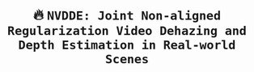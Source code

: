 # <p align=center> :fire: `NVDDE: Joint Non-aligned Regularization Video Dehazing and Depth Estimation in Real-world Scenes`</p>
